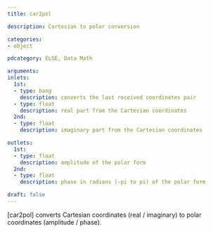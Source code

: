 ```yaml
---
title: car2pol

description: Cartesian to polar conversion

categories:
- object

pdcategory: ELSE, Data Math

arguments:
inlets:
  1st:
  - type: bang
    description: converts the last received coordinates pair
  - type: float
    description: real part from the Cartesian coordinates
  2nd:
  - type: float
    description: imaginary part from the Cartesian coordinates

outlets:
  1st:
  - type: float
    description: amplitude of the polar form
  2nd:
  - type: float
    description: phase in radians (-pi to pi) of the polar form

draft: false
---
```


[car2pol] converts Cartesian coordinates (real / imaginary) to polar coordinates (amplitude / phase).
